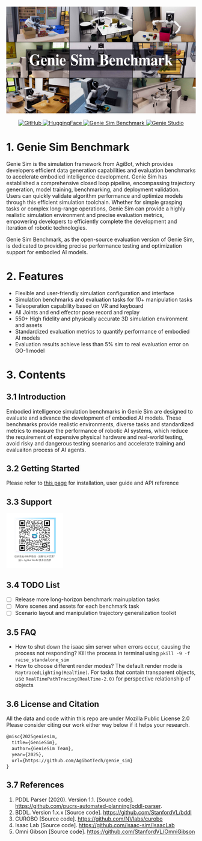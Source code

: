 ![image.png](./docs/image.jpg)
<div align="center">
  <a href="https://github.com/AgibotTech/genie_sim">
    <img src="https://img.shields.io/badge/GitHub-grey?logo=GitHub" alt="GitHub">
  </a>
  <a href="https://huggingface.co/datasets/agibot-world/GenieSimAssets">
    <img src="https://img.shields.io/badge/HuggingFace-yellow?logo=HuggingFace" alt="HuggingFace">
  </a>
  <a href="https://agibot-world.com/sim-evaluation">
    <img src="https://img.shields.io/badge/Genie%20Sim%20Benchmark-blue?style=plastic" alt="Genie Sim Benchmark">
  </a>
  <a href="https://genie.agibot.com/en/geniestudio">
    <img src="https://img.shields.io/badge/Genie_Studio-green?style=flat" alt="Genie Studio">
  </a>
</div>

# 1. Genie Sim Benchmark
Genie Sim is the simulation framework from AgiBot, which provides developers efficient data generation capabilities and evaluation benchmarks to accelerate embodied intelligence development. Genie Sim has established a comprehensive closed loop pipeline, encompassing trajectory generation, model training, benchmarking, and deployment validation. Users can quickly validate algorithm performance and optimize models through this efficient simulation toolchain. Whether for simple grasping tasks or complex long-range operations, Genie Sim can provide a highly realistic simulation environment and precise evaluation metrics, empowering developers to efficiently complete the development and iteration of robotic technologies.

Genie Sim Benchmark, as the open-source evaluation version of Genie Sim, is dedicated to providing precise performance testing and optimization support for embodied AI models.

# 2. Features
- Flexible and user-friendly simulation configuration and interface
- Simulation benchmarks and evaluation tasks for 10+ manipulation tasks
- Teleoperation capability based on VR and keyboard
- All Joints and end effector pose record and replay
- 550+ High fidelity and physically accurate 3D simulation environment and assets
- Standardized evaluation metrics to quantify performance of embodied AI models
- Evaluation results achieve less than 5% sim to real evaluation error on GO-1 model

# 3. Contents

## 3.1 Introduction
Embodied intelligence simulation benchmarks in Genie Sim are designed to evaluate and advance the development of embodied AI models. These benchmarks provide realistic environments, diverse tasks and standardized metrics to measure the performance of robotic AI systems, which reduce the requirement of expensive physical hardware and real-world testing, avoid risky and dangerous testing scenarios and accelerate training and evaluaiton process of AI agents.

## 3.2 Getting Started
Please refer to [this page](http://agibot-world.com/sim-evaluation/docs) for installation, user guide and API reference

## 3.3 Support
<img src="./docs/wechat.JPEG" width="30%"/>

## 3.4 TODO List
- [ ] Release more long-horizon benchmark mainuplation tasks
- [ ] More scenes and assets for each benchmark task
- [ ] Scenario layout and manipulation trajectory generalization toolkit

## 3.5 FAQ
- How to shut down the isaac sim server when errors occur, causing the process not responding?
  Kill the process in terminal using `pkill -9 -f raise_standalone_sim`
- How to choose different render modes?
  The default render mode is `RaytracedLighting(RealTime)`. For tasks that contain transparent objects, use `RealTimePathTracing(RealTime-2.0)` for perspective relationship of objects

## 3.6 License and Citation
All the data and code within this repo are under Mozilla Public License 2.0
Please consider citing our work either way below if it helps your research.
```
@misc{2025geniesim,
  title={GenieSim},
  author={GenieSim Team},
  year={2025},
  url={https://github.com/AgibotTech/genie_sim}
}
```

## 3.7 References
1. PDDL Parser (2020). Version 1.1. [Source code]. https://github.com/pucrs-automated-planning/pddl-parser.
2. BDDL. Version 1.x.x [Source code]. https://github.com/StanfordVL/bddl
3. CUROBO [Source code]. https://github.com/NVlabs/curobo
4. Isaac Lab [Source code]. https://github.com/isaac-sim/IsaacLab
5. Omni Gibson [Source code]. https://github.com/StanfordVL/OmniGibson